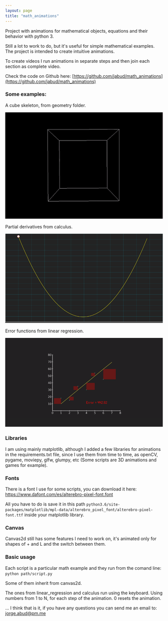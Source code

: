 ```yaml
---
layout: page
title: "math_animations"
---
```


Project with animations for mathematical objects, equations and their behavior with python 3.

Still a lot to work to do, but it's useful for simple mathematical examples.
The project is intended to create intuitive animations. 

To create videos I run animations in separate steps and then join each section as complete video.

Check the code on Github here: [https://github.com/jabud/math_animations](https://github.com/jabud/math_animations)

### Some examples:
A cube skeleton, from geometry folder.

![alt-text](cube_skeleton.gif)

Partial derivatives from calculus.

![alt-text](derivative.gif)

Error functions from linear regression.

![alt-text](e3e4.gif)

### Libraries
I am using mainly matplotlib, although I added a few libraries for animations in the requirements.txt file, 
since I use them from time to time, as openCV, pygame, moviepy, glfw, glumpy, etc 
(Some scripts are 3D animations and games for example).

### Fonts
There is a font I use for some scripts, you can download it here: https://www.dafont.com/es/alterebro-pixel-font.font

All you have to do is save it in this path `python3.6/site-packages/matplotlib/mpl-data/alterebro_pixel_font/alterebro-pixel-font.ttf`
 inside your matplotlib library.
 
### Canvas
 Canvas2d still has some features I need to work on, it's animated only for shapes of + and L and the switch between them.
 
### Basic usage
 Each script is a particular math example and they run from the comand line:
 `python path/script.py`
 
 Some of them inherit from canvas2d.
 
 The ones from linear_regression and calculus run using the keyboard. Using numbers from 1 to N, for each step of the animation.
 0 resets the animation.
 
 ... I think that is it, if you have any questions you can send me an email to: jorge.abud@pm.me
